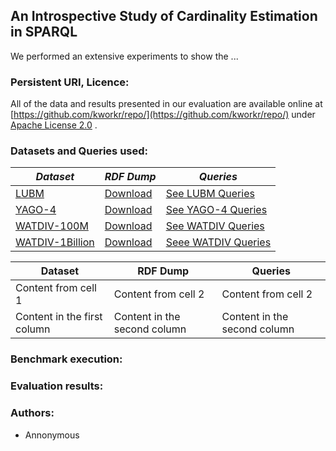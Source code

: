 ## An Introspective Study of Cardinality Estimation in SPARQL
We performed an extensive experiments to show the ...
### Persistent URI, Licence:
All of the data and results presented in our evaluation are available online at
[https://github.com/kworkr/repo/](https://github.com/kworkr/repo/) under [Apache License 2.0](https://github.com/lemon-alt/rdf/blob/master/LICENSE) .



 ### Datasets and Queries used:
| *Dataset*   | *RDF Dump*  | *Queries* |
|-------------|-----------|----------|
|[LUBM](http://swat.cse.lehigh.edu/projects/lubm/)|[Download](http://130.226.98.152/datasets/lubm.n3)| [See LUBM Queries]() 
|[YAGO-4](http://swat.cse.lehigh.edu/projects/lubm/)|[Download](http://130.226.98.152/datasets/lubm.n3)| [See YAGO-4 Queries]() 
|[WATDIV-100M](https://link.springer.com/chapter/10.1007/978-3-319-11964-9_13)|[Download](http://dsg.uwaterloo.ca/watdiv/watdiv.100M.tar.bz2) | [See WATDIV Queries]()
|[WATDIV-1Billion](https://link.springer.com/chapter/10.1007/978-3-319-11964-9_13)|[Download](https://hobbitdata.informatik.uni-leipzig.de/intelligent-SPARQL-interface/) | [Seee WATDIV Queries]()


Dataset | RDF Dump | Queries
------------ | ------------- | -------------
Content from cell 1 | Content from cell 2 | Content from cell 2
Content in the first column | Content in the second column | Content in the second column


### Benchmark execution:

### Evaluation results:


### Authors:
* Annonymous 
